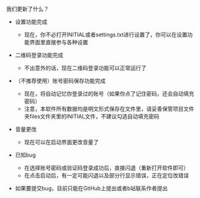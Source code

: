 我们更新了什么？

* 设置功能完成
  * 现在，你不必打开INITIAL或者settings.txt进行设置了，你可以在设置功能界面里直接参与各种设置


* 二维码登录功能完成
  * 不出意外的话，现在二维码登录功能可以正常运行了


* （不推荐使用）账号密码保存功能完成
  * 现在，将自动记忆你登录过的账号（如果你点了记住密码，还会自动填充密码）
  * 注意，本软件所有数据均是明文形式保存在文件里，请妥善保管项目文件夹files文件夹里的INITIAL文件，不建议勾选自动填充密码

* 音量更改
  * 现在可以在启动界面更改音量了

* 已知bug
  * 在选择账号密码或验证码登录成功后，直接闪退（重新打开软件即可）
  * 在点击启动后，有一定可能闪退以及部分行显示错误，正在定位改错误


* 如果要提交bug，目前只能在GitHub上提出或者b站联系作者提出